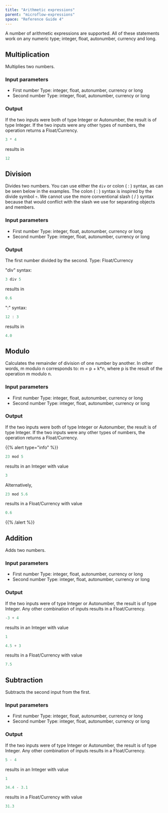 ```yaml
---
title: "Arithmetic expressions"
parent: "microflow-expressions"
space: "Reference Guide 4"
---
```

A number of arithmetic expressions are supported. All of these statements work on any numeric type; integer, float, autonumber, currency and long.

## Multiplication

Multiplies two numbers.

### Input parameters

*   First number
    Type: integer, float, autonumber, currency or long
*   Second number
    Type: integer, float, autonumber, currency or long

### Output

If the two inputs were both of type Integer or Autonumber, the result is of type Integer.
If the two inputs were any other types of numbers, the operation returns a Float/Currency.

```java
3 * 4

```

results in

```java
12

```

## Division

Divides two numbers. You can use either the `div` or colon ( : ) syntax, as can be seen below in the examples. The colon ( : ) syntax is inspired by the divide symbol `÷`. We cannot use the more conventional slash ( / ) syntax because that would conflict with the slash we use for separating objects and members.

### Input parameters

*   First number
    Type: integer, float, autonumber, currency or long
*   Second number
    Type: integer, float, autonumber, currency or long

### Output

The first number divided by the second.
Type: Float/Currency

"div" syntax:

```java
3 div 5

```

results in

```java
0.6

```

":" syntax:

```java
12 : 3

```

results in

```java
4.0

```

## Modulo

Calculates the remainder of division of one number by another. In other words, m modulo n corresponds to: m = p + k*n, where p is the result of the operation m modulo n.

### Input parameters

*   First number
    Type: integer, float, autonumber, currency or long
*   Second number
    Type: integer, float, autonumber, currency or long

### Output

If the two inputs were both of type Integer or Autonumber, the result is of type Integer.
If the two inputs were any other types of numbers, the operation returns a Float/Currency.

{{% alert type="info" %}}

```java
23 mod 5

```

results in an Integer with value

```java
3

```

Alternatively,

```java
23 mod 5.6

```

results in a Float/Currency with value

```java
0.6

```

{{% /alert %}}

## Addition

Adds two numbers.

### Input parameters

*   First number
    Type: integer, float, autonumber, currency or long
*   Second number
    Type: integer, float, autonumber, currency or long

### Output

If the two inputs were of type Integer or Autonumber, the result is of type Integer.
Any other combination of inputs results in a Float/Currency.

```java
-3 + 4

```

results in an Integer with value

```java
1

```

```java
4.5 + 3

```

results in a Float/Currency with value

```java
7.5

```

## Subtraction

Subtracts the second input from the first.

### Input parameters

*   First number
    Type: integer, float, autonumber, currency or long
*   Second number
    Type: integer, float, autonumber, currency or long

### Output

If the two inputs were of type Integer or Autonumber, the result is of type Integer.
Any other combination of inputs results in a Float/Currency.

```java
5 - 4

```

results in an Integer with value

```java
1

```

```java
34.4 - 3.1

```

results in a Float/Currency with value

```java
31.3

```

